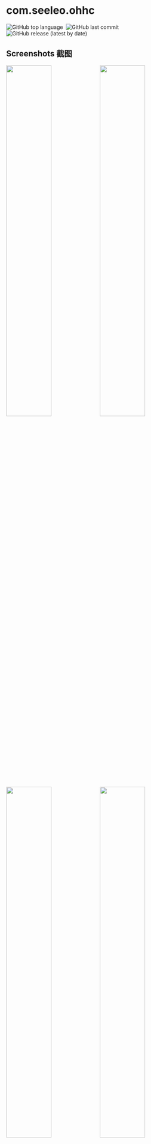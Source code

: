 # com.seeleo.ohhc

![GitHub top language](https://img.shields.io/github/languages/top/rainysummerluo/Android.OHHC?style=for-the-badge)&nbsp;&nbsp;![GitHub last commit](https://img.shields.io/github/last-commit/rainysummerluo/Android.OHHC?style=for-the-badge)&nbsp;&nbsp;![GitHub release (latest by date)](https://img.shields.io/github/v/release/RainySummerLuo/Android.OHHC?style=for-the-badge)

## Screenshots 截图

<img src="https://i.loli.net/2021/04/04/O7QDvBn4b6ryzcE.jpg" width="49%"/> <img src="https://i.loli.net/2021/04/04/odKNRM9eF4kxJLh.jpg" width="49%"/>

<img src="https://i.loli.net/2021/04/04/mrnRvwHU4di2Xae.jpg" width="49%"/> <img src="https://i.loli.net/2021/04/04/LbyFDNdAz8qasmt.jpg" width="49%"/>
 
## Notice

使用的第三方库如下：

1. com.xhinliang:LunarCalendar

    XhinLiang/LunarCalendar，Apache License 2.0，https://github.com/XhinLiang/LunarCalendar/blob/master/LICENSE

2. thereisnospon.codeview:codeview

    Thereisnospon/CodeView, No License, https://github.com/Thereisnospon/CodeView
